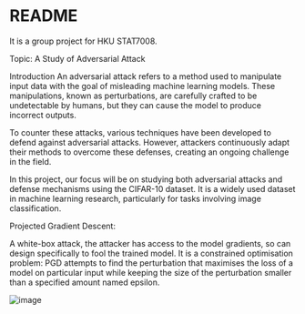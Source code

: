 # README

It is a group project for HKU STAT7008.

Topic: A Study of Adversarial Attack

Introduction
An adversarial attack refers to a method used to manipulate input data with the goal of misleading machine learning models. These manipulations, known as perturbations, are carefully crafted to be undetectable by humans, but they can cause the model to produce incorrect outputs. 

To counter these attacks, various techniques have been developed to defend against adversarial attacks. However, attackers continuously adapt their methods to overcome these defenses, creating an ongoing challenge in the field. 

In this project, our focus will be on studying both adversarial attacks and defense mechanisms using the CIFAR-10 dataset. It is a widely used dataset in machine learning research, particularly for tasks involving image classification. 

Projected Gradient Descent:

A white-box attack, the attacker has access to the model gradients, so can design specifically to fool the trained model.
It is a constrained optimisation problem: PGD attempts to find the perturbation that maximises the loss of a model on particular input while keeping the size of the perturbation smaller than a specified amount named epsilon.

![image](https://github.com/tklsimon/adversarial-attack/assets/46237598/30dfc32b-95af-400b-a6a5-97e23e0cdef4)
